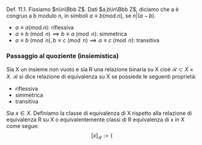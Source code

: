 Def. 11.1. Fissiamo $n\in\Bbb Z$. Dati $a,b\in\Bbb Z$, diciamo che a è congruo a b modulo n, in simboli $a\equiv b(mod. n)$, se $n|(a-b)$.
- $a\equiv a(mod.n)$: riflessiva
- $a\equiv b\pmod n\implies b\equiv a\pmod n$: simmetrica
- $a\equiv b\pmod n,b\equiv c\pmod n\implies a\equiv c\pmod n$: transitiva

### Passaggio al quoziente (insiemistica)
Sia X un insieme non vuoto e sia R una relazione binaria su X cioè $\mathcal R\subset X\times X$. $\mathcal R$ si dice relazione di equivalenza su X se possiede le seguenti proprietà:
- riflessiva
- simmetrica
- transitiva

Sia $x\in X$. Definiamo la classe di equivalenza di X rispetto alla relazione di equivalenza R su X o equivalentemente classi di R equivalenza di x in X come segue:
$$[x]_{\mathcal R}:= \{$$